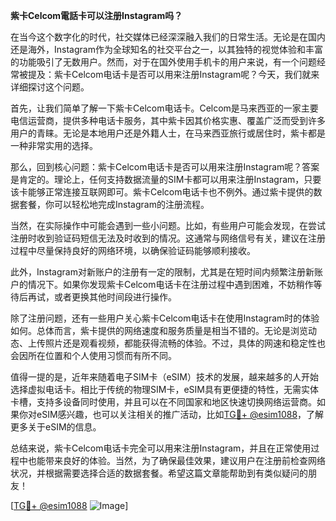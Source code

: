 **紫卡Celcom電話卡可以注册Instagram吗？**

在当今这个数字化的时代，社交媒体已经深深融入我们的日常生活。无论是在国内还是海外，Instagram作为全球知名的社交平台之一，以其独特的视觉体验和丰富的功能吸引了无数用户。然而，对于在国外使用手机卡的用户来说，有一个问题经常被提及：紫卡Celcom电话卡是否可以用来注册Instagram呢？今天，我们就来详细探讨这个问题。

首先，让我们简单了解一下紫卡Celcom电话卡。Celcom是马来西亚的一家主要电信运营商，提供多种电话卡服务，其中紫卡因其价格实惠、覆盖广泛而受到许多用户的青睐。无论是本地用户还是外籍人士，在马来西亚旅行或居住时，紫卡都是一种非常实用的选择。

那么，回到核心问题：紫卡Celcom电话卡是否可以用来注册Instagram呢？答案是肯定的。理论上，任何支持数据流量的SIM卡都可以用来注册Instagram，只要该卡能够正常连接互联网即可。紫卡Celcom电话卡也不例外。通过紫卡提供的数据套餐，你可以轻松地完成Instagram的注册流程。

当然，在实际操作中可能会遇到一些小问题。比如，有些用户可能会发现，在尝试注册时收到验证码短信无法及时收到的情况。这通常与网络信号有关，建议在注册过程中尽量保持良好的网络环境，以确保验证码能够顺利接收。

此外，Instagram对新账户的注册有一定的限制，尤其是在短时间内频繁注册新账户的情况下。如果你发现紫卡Celcom电话卡在注册过程中遇到困难，不妨稍作等待后再试，或者更换其他时间段进行操作。

除了注册问题，还有一些用户关心紫卡Celcom电话卡在使用Instagram时的体验如何。总体而言，紫卡提供的网络速度和服务质量是相当不错的。无论是浏览动态、上传照片还是观看视频，都能获得流畅的体验。不过，具体的网速和稳定性也会因所在位置和个人使用习惯而有所不同。

值得一提的是，近年来随着电子SIM卡（eSIM）技术的发展，越来越多的人开始选择虚拟电话卡。相比于传统的物理SIM卡，eSIM具有更便捷的特性，无需实体卡槽，支持多设备同时使用，并且可以在不同国家和地区快速切换网络运营商。如果你对eSIM感兴趣，也可以关注相关的推广活动，比如[TG💪+ @esim1088](https://t.me/s/esim1088)，了解更多关于eSIM的信息。

总结来说，紫卡Celcom电话卡完全可以用来注册Instagram，并且在正常使用过程中也能带来良好的体验。当然，为了确保最佳效果，建议用户在注册前检查网络状况，并根据需要选择合适的数据套餐。希望这篇文章能帮助到有类似疑问的朋友！

[[TG💪+ @esim1088](https://t.me/s/esim1088) ![Image](https://i.postimg.cc/4NQfJmqS/Snipaste-2025-05-13-00-14-12.png)]